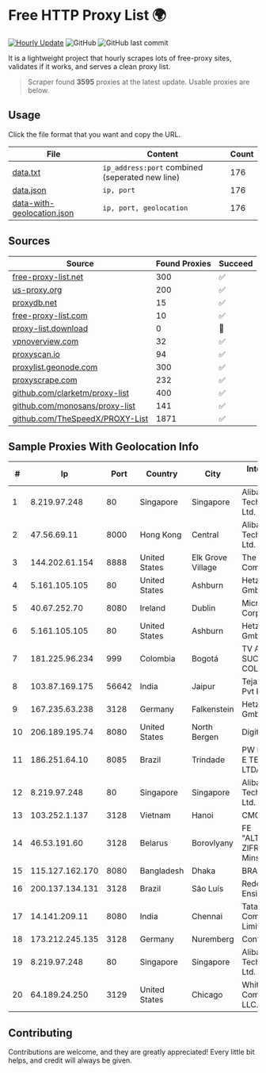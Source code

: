 
# Free HTTP Proxy List 🌍

[![Hourly Update](https://github.com/mertguvencli/http-proxy-list/actions/workflows/main.yml/badge.svg?branch=main)](https://github.com/mertguvencli/http-proxy-list/actions/workflows/main.yml)
![GitHub](https://img.shields.io/github/license/mertguvencli/http-proxy-list)
![GitHub last commit](https://img.shields.io/github/last-commit/mertguvencli/http-proxy-list)

It is a lightweight project that hourly scrapes lots of free-proxy sites, validates if it works, and serves a clean proxy list.


> Scraper found **3595** proxies at the latest update. Usable proxies are below.

## Usage

Click the file format that you want and copy the URL.


|File|Content|Count|
|----|-------|-----|
|[data.txt](https://raw.githubusercontent.com/mertguvencli/http-proxy-list/main/proxy-list/data.txt)|`ip_address:port` combined (seperated new line)|176|
|[data.json](https://raw.githubusercontent.com/mertguvencli/http-proxy-list/main/proxy-list/data.json)|`ip, port`|176|
|[data-with-geolocation.json](https://raw.githubusercontent.com/mertguvencli/http-proxy-list/main/proxy-list/data-with-geolocation.json)|`ip, port, geolocation`|176|

## Sources

|Source|Found Proxies|Succeed|
|------|-------------|-------|
|[free-proxy-list.net](https://free-proxy-list.net)|300|✅|
|[us-proxy.org](https://www.us-proxy.org)|200|✅|
|[proxydb.net](http://proxydb.net)|15|✅|
|[free-proxy-list.com](https://free-proxy-list.com/?page=&port=&type%5B%5D=http&type%5B%5D=https&up_time=0&search=Search)|10|✅|
|[proxy-list.download](https://www.proxy-list.download/HTTP)|0|🚫|
|[vpnoverview.com](https://vpnoverview.com/privacy/anonymous-browsing/free-proxy-servers)|32|✅|
|[proxyscan.io](https://www.proxyscan.io)|94|✅|
|[proxylist.geonode.com](https://proxylist.geonode.com/api/proxy-list?limit=300&page=1&sort_by=lastChecked&sort_type=desc&protocols=http,https)|300|✅|
|[proxyscrape.com](https://api.proxyscrape.com/v2/?request=displayproxies&protocol=http&timeout=10000&country=all&ssl=all&anonymity=all)|232|✅|
|[github.com/clarketm/proxy-list](https://raw.githubusercontent.com/clarketm/proxy-list/master/proxy-list-raw.txt)|400|✅|
|[github.com/monosans/proxy-list](https://raw.githubusercontent.com/monosans/proxy-list/main/proxies/http.txt)|141|✅|
|[github.com/TheSpeedX/PROXY-List](https://raw.githubusercontent.com/TheSpeedX/PROXY-List/master/http.txt)|1871|✅|


## Sample Proxies With Geolocation Info

|#|Ip|Port|Country|City|Internet Service Provider|
|-|--|----|-------|----|-------------------------|
|1|8.219.97.248|80|Singapore|Singapore|Alibaba (US) Technology Co., Ltd.|
|2|47.56.69.11|8000|Hong Kong|Central|Alibaba (US) Technology Co., Ltd.|
|3|144.202.61.154|8888|United States|Elk Grove Village|The Constant Company|
|4|5.161.105.105|80|United States|Ashburn|Hetzner Online GmbH|
|5|40.67.252.70|8080|Ireland|Dublin|Microsoft Corporation|
|6|5.161.105.105|80|United States|Ashburn|Hetzner Online GmbH|
|7|181.225.96.234|999|Colombia|Bogotá|TV AZTECA SUCURSAL COLOMBIA|
|8|103.87.169.175|56642|India|Jaipur|Tejays Industries Pvt Ltd|
|9|167.235.63.238|3128|Germany|Falkenstein|Hetzner Online GmbH|
|10|206.189.195.74|8080|United States|North Bergen|DigitalOcean, LLC|
|11|186.251.64.10|8085|Brazil|Trindade|PW INFORMATICA E TECNOLOGIA LTDA|
|12|8.219.97.248|80|Singapore|Singapore|Alibaba (US) Technology Co., Ltd.|
|13|103.252.1.137|3128|Vietnam|Hanoi|CMCMIENBAC|
|14|46.53.191.60|3128|Belarus|Borovlyany|FE "ALTERNATIVNAYA ZIFROVAYA SET" Minsk|
|15|115.127.162.170|8080|Bangladesh|Dhaka|BRACNet Limited|
|16|200.137.134.131|3128|Brazil|São Luís|Rede Nacional de Ensino e Pesquisa|
|17|14.141.209.11|8080|India|Chennai|Tata Communications Limited|
|18|173.212.245.135|3128|Germany|Nuremberg|Contabo GmbH|
|19|8.219.97.248|80|Singapore|Singapore|Alibaba (US) Technology Co., Ltd.|
|20|64.189.24.250|3129|United States|Chicago|WhiteSky Communications, LLC.|



## Contributing

Contributions are welcome, and they are greatly appreciated! Every
little bit helps, and credit will always be given.

